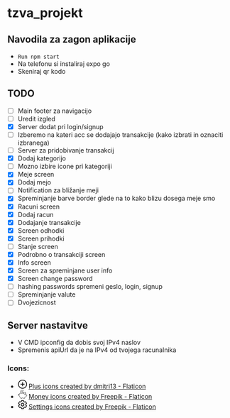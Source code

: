 # tzva_projekt

## Navodila za zagon aplikacije
- ``` Run npm start ``` 
- Na telefonu si instaliraj expo go
- Skeniraj qr kodo

## TODO
- [ ] Main footer za navigacijo
- [ ] Uredit izgled
- [x] Server dodat pri login/signup
- [ ] Izberemo na kateri acc se dodajajo transakcije (kako izbrati in oznaciti izbranega)
- [ ] Server za pridobivanje transakcij
- [x] Dodaj kategorijo 
- [ ] Mozno izbire icone pri kategoriji
- [x] Meje screen
- [x] Dodaj mejo
- [ ] Notification za  bližanje meji
- [x] Spreminjanje barve border glede na to kako blizu dosega meje smo
- [x] Racuni screen
- [x] Dodaj racun
- [x] Dodajanje transakcije
- [x] Screen odhodki
- [x] Screen prihodki
- [ ] Stanje screen
- [x] Podrobno o transakciji screen
- [x] Info screen
- [x] Screen za spreminjane user info
- [x] Screen change password
- [ ] hashing passwords spremeni geslo, login, signup 
- [ ] Spreminjanje valute
- [ ] Dvojezicnost

## Server nastavitve
- V CMD ipconfig da dobis svoj IPv4 naslov
- Spremenis apiUrl da je na IPv4 od tvojega racunalnika

### Icons:
- <img src="/assets/add.png" alt="Add icon" width="20" height="20" /> <a href="https://www.flaticon.com/free-icons/plus" title="plus icons">Plus icons created by dmitri13 - Flaticon</a>
- <img src="/assets/piggy-bank.png" alt="Piggy bank icon" width="20" height="20" /> <a href="https://www.flaticon.com/free-icons/money" title="money icons">Money icons created by Freepik - Flaticon</a>
- <img src="/assets/setting.png" alt="Settings icon" width="20" height="20" /> <a href="https://www.flaticon.com/free-icons/settings" title="settings icons">Settings icons created by Freepik - Flaticon</a>



